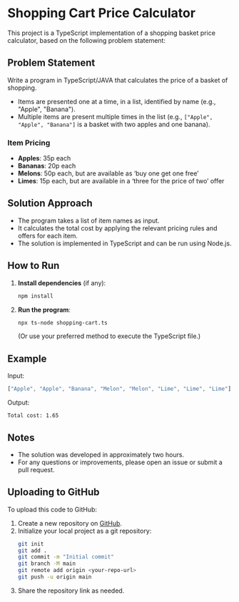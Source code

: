 # Shopping Cart Price Calculator

This project is a TypeScript implementation of a shopping basket price calculator, based on the following problem statement:

## Problem Statement

Write a program in TypeScript/JAVA that calculates the price of a basket of shopping.

- Items are presented one at a time, in a list, identified by name (e.g., "Apple", "Banana").
- Multiple items are present multiple times in the list (e.g., `["Apple", "Apple", "Banana"]` is a basket with two apples and one banana).

### Item Pricing

- **Apples**: 35p each
- **Bananas**: 20p each
- **Melons**: 50p each, but are available as ‘buy one get one free’
- **Limes**: 15p each, but are available in a ‘three for the price of two’ offer

## Solution Approach

- The program takes a list of item names as input.
- It calculates the total cost by applying the relevant pricing rules and offers for each item.
- The solution is implemented in TypeScript and can be run using Node.js.

## How to Run

1. **Install dependencies** (if any):
   ```sh
   npm install
   ```
2. **Run the program**:
   ```sh
   npx ts-node shopping-cart.ts
   ```
   (Or use your preferred method to execute the TypeScript file.)

## Example

Input:

```typescript
["Apple", "Apple", "Banana", "Melon", "Melon", "Lime", "Lime", "Lime"];
```

Output:

```
Total cost: 1.65
```

## Notes

- The solution was developed in approximately two hours.
- For any questions or improvements, please open an issue or submit a pull request.

## Uploading to GitHub

To upload this code to GitHub:

1. Create a new repository on [GitHub](https://github.com/).
2. Initialize your local project as a git repository:
   ```sh
   git init
   git add .
   git commit -m "Initial commit"
   git branch -M main
   git remote add origin <your-repo-url>
   git push -u origin main
   ```
3. Share the repository link as needed.
